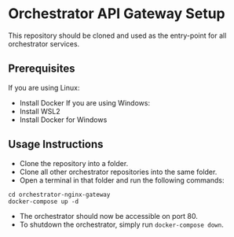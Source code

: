 # Orchestrator API Gateway Setup
This repository should be cloned and used as the entry-point for all orchestrator services.
## Prerequisites
If you are using Linux:
- Install Docker
If you are using Windows:
- Install WSL2
- Install Docker for Windows
## Usage Instructions
- Clone the repository into a folder.
- Clone all other orchestrator repositories into the same folder.
- Open a terminal in that folder and run the following commands:
```
cd orchestrator-nginx-gateway
docker-compose up -d
```
- The orchestrator should now be accessible on port 80.
- To shutdown the orchestrator, simply run `docker-compose down`.